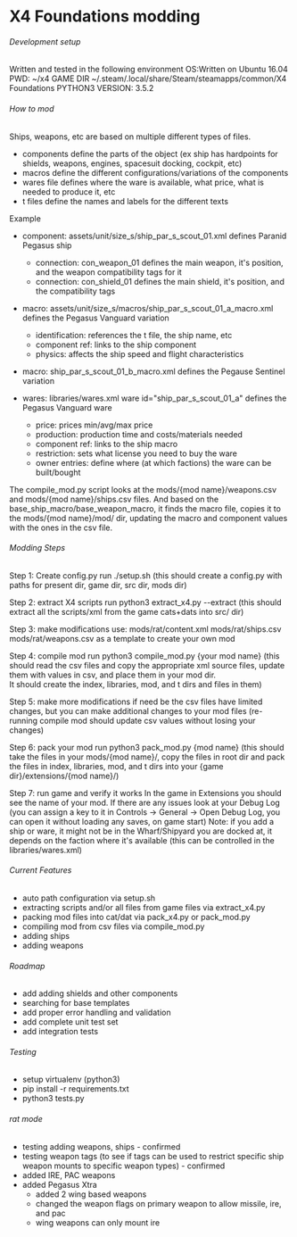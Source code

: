 # X4 Foundations modding

###### Development setup

Written and tested in the following environment
OS:Written on Ubuntu 16.04
PWD: ~/x4
GAME DIR ~/.steam/.local/share/Steam/steamapps/common/X4 Foundations
PYTHON3 VERSION: 3.5.2


###### How to mod

Ships, weapons, etc are based on multiple different types of files.
- components define the parts of the object (ex ship has hardpoints for shields, weapons, engines, 
spacesuit docking, cockpit, etc)
- macros define the different configurations/variations of the components
- wares file defines where the ware is available, what price, what is needed to produce it, etc
- t files define the names and labels for the different texts

Example
- component: assets/unit/size_s/ship_par_s_scout_01.xml defines Paranid Pegasus ship
    - connection: con_weapon_01 defines the main weapon, it's position, and the weapon compatibility tags for it
    - connection: con_shield_01 defines the main shield, it's position, and the compatibility tags
    
- macro: assets/unit/size_s/macros/ship_par_s_scout_01_a_macro.xml defines the Pegasus Vanguard variation
    - identification: references the t file, the ship name, etc
    - component ref: links to the ship component
    - physics: affects the ship speed and flight characteristics
- macro: ship_par_s_scout_01_b_macro.xml defines the Pegause Sentinel variation

- wares: libraries/wares.xml ware id="ship_par_s_scout_01_a" defines the Pegasus Vanguard ware
    - price: prices min/avg/max price
    - production: production time and costs/materials needed
    - component ref: links to the ship macro
    - restriction: sets what license you need to buy the ware
    - owner entries: define where (at which factions) the ware can be built/bought


The compile_mod.py script looks at the mods/{mod name}/weapons.csv and mods/{mod name}/ships.csv files.
And based on the base_ship_macro/base_weapon_macro, it finds the macro file, copies it to the mods/{mod name}/mod/ dir,
updating the macro and component values with the ones in the csv file. 


###### Modding Steps

Step 1: Create config.py
run ./setup.sh
(this should create a config.py with paths for present dir, game dir, src dir, mods dir)

Step 2: extract X4 scripts
run python3 extract_x4.py --extract
(this should extract all the scripts/xml from the game cats+dats into src/ dir)

Step 3: make modifications
use:
    mods/rat/content.xml
    mods/rat/ships.csv
    mods/rat/weapons.csv
as a template to create your own mod

Step 4: compile mod
run python3 compile_mod.py {your mod name}
(this should read the csv files and copy the appropriate xml source files, 
 update them with values in csv, and place them in your mod dir.  
 It should create the index, libraries, mod, and t dirs and files in them)

Step 5: make more modifications if need be
the csv files have limited changes, but you can make additional changes to your mod files
(re-running compile mod should update csv values without losing your changes)

Step 6: pack your mod
run python3 pack_mod.py {mod name}
(this should take the files in your mods/{mod name}/, copy the files in root dir and
 pack the files in index, libraries, mod, and t dirs into your {game dir}/extensions/{mod name}/)

Step 7: run game and verify it works
In the game in Extensions you should see the name of your mod.
If there are any issues look at your Debug Log 
(you can assign a key to it in Controls -> General -> Open Debug Log, you can open it without loading any saves, on game start)
Note: if you add a ship or ware, it might not be in the Wharf/Shipyard you are docked at, it depends on the
faction where it's available (this can be controlled in the libraries/wares.xml)


###### Current Features
- auto path configuration via setup.sh
- extracting scripts and/or all files from game files via extract_x4.py
- packing mod files into cat/dat via pack_x4.py or pack_mod.py
- compiling mod from csv files via compile_mod.py
- adding ships
- adding weapons


###### Roadmap

- add adding shields and other components
- searching for base templates
- add proper error handling and validation
- add complete unit test set
- add integration tests


###### Testing
- setup virtualenv (python3)
- pip install -r requirements.txt
- python3 tests.py


###### rat mode
- testing adding weapons, ships - confirmed
- testing weapon tags (to see if tags can be used to restrict specific ship weapon mounts to specific weapon types) - confirmed
- added IRE, PAC weapons
- added Pegasus Xtra
    - added 2 wing based weapons
    - changed the weapon flags on primary weapon to allow missile, ire, and pac
    - wing weapons can only mount ire


